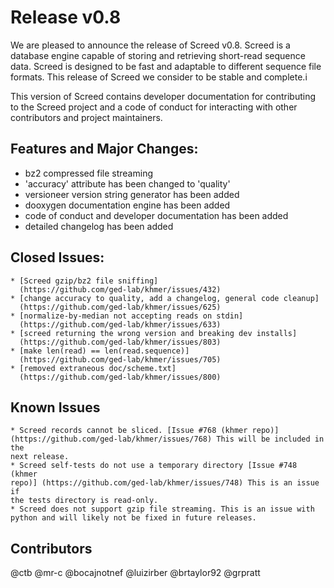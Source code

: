 
# Release v0.8


We are pleased to announce the release of Screed v0.8. Screed is a database
engine capable of storing and retrieving short-read sequence data. Screed is
designed to be fast and adaptable to different sequence file formats. This 
release of Screed we consider to be stable and complete.i

This version of Screed contains developer documentation for contributing to the
Screed project and a code of conduct for interacting with other contributors
and project maintainers. 

## Features and Major Changes:
 - bz2 compressed file streaming
 - 'accuracy' attribute has been changed to 'quality'
 - versioneer version string generator has been added
 - dooxygen documentation engine has been added
 - code of conduct and developer documentation has been added
 - detailed changelog has been added

## Closed Issues:
    * [Screed gzip/bz2 file sniffing]
      (https://github.com/ged-lab/khmer/issues/432)
    * [change accuracy to quality, add a changelog, general code cleanup]
      (https://github.com/ged-lab/khmer/issues/625)
    * [normalize-by-median not accepting reads on stdin]
      (https://github.com/ged-lab/khmer/issues/633)
    * [screed returning the wrong version and breaking dev installs]
      (https://github.com/ged-lab/khmer/issues/803)
    * [make len(read) == len(read.sequence)]
      (https://github.com/ged-lab/khmer/issues/705)
    * [removed extraneous doc/scheme.txt]
      (https://github.com/ged-lab/khmer/issues/800)

## Known Issues

    * Screed records cannot be sliced. [Issue #768 (khmer repo)]
    (https://github.com/ged-lab/khmer/issues/768) This will be included in the
    next release.
    * Screed self-tests do not use a temporary directory [Issue #748 (khmer
    repo)] (https://github.com/ged-lab/khmer/issues/748) This is an issue if
    the tests directory is read-only. 
    * Screed does not support gzip file streaming. This is an issue with
    python and will likely not be fixed in future releases.

## Contributors

@ctb @mr-c @bocajnotnef @luizirber @brtaylor92 @grpratt
